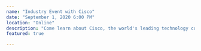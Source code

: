 ```yaml
---
name: "Industry Event with Cisco"
date: "September 1, 2020 6:00 PM"
location: "Online"
description: "Come learn about Cisco, the world's leading technology company and its response to COVID 19. Cisco Technical Consulting Engineers will discuss co-op and full-time opportunities, so don't miss out! Sign up at cs.co/UTD20201"
featured: true

---
```

